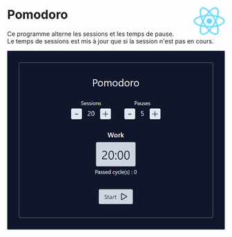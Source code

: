 # **Pomodoro** <img align= "right" src="../../src/images/React-icon.svg" alt="React" title="framework React" widht="auto" height="64px"> 

Ce programme alterne les sessions et les temps de pause.  
Le temps de sessions est mis à jour que si la session n'est pas en cours.
<div align="center">

![Pomodoro](../../src/sceenshots/pomodoro.png)